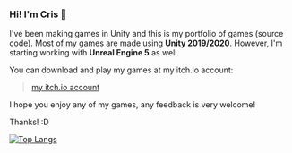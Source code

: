### Hi! I'm Cris 🌵

I've been making games in Unity and this is my portfolio of games (source code). Most of my games are made using **Unity 2019/2020**. However, I'm starting working with **Unreal Engine 5** as well.

You can download and play my games at my itch.io account:

> [my itch.io account](https://tmseldon.itch.io/) 

I hope you enjoy any of my games, any feedback is very welcome!

Thanks! :D

[![Top Langs](https://github-readme-stats.vercel.app/api/top-langs/?username=tmseldon&&size_weight=0.5&count_weight=0.5&layout=compact&theme=city_lights)](https://github.com/anuraghazra/github-readme-stats)


<!--
**tmseldon/tmseldon** is a ✨ _special_ ✨ repository because its `README.md` (this file) appears on your GitHub profile.

Here are some ideas to get you started:

- 🔭 I’m currently working on ...
- 🌱 I’m currently learning ...
- 👯 I’m looking to collaborate on ...
- 🤔 I’m looking for help with ...
- 💬 Ask me about ...
- 📫 How to reach me: ...
- 😄 Pronouns: ...
- ⚡ Fun fact: ...
-->
